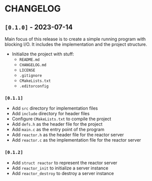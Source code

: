 # CHANGELOG

## `[0.1.0]` - 2023-07-14

Main focus of this release is to create a simple running program with blocking
I/O. It includes the implementation and the project structure.

- Initialize the project with stuff:
  - `README.md`
  - `CHANGELOG.md`
  - `LICENSE`
  - `.gitignore`
  - `CMakeLists.txt`
  - `.editorconfig`

### `[0.1.1]`

- Add `src` directory for implementation files
- Add `include` directory for header files
- Configure `CMakeLists.txt` to compile the project
- Add `defs.h` as the header file for the project
- Add `main.c` as the entry point of the program
- Add `reactor.h` as the header file for the reactor server
- Add `reactor.c` as the implementation file for the reactor server

### `[0.1.2]`

- Add `struct reactor` to represent the reactor server
- Add `reactor_init` to initialize a server instance
- Add `reactor_destroy` to destroy a server instance
